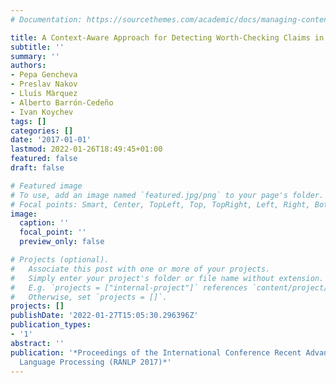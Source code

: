 ```yaml
---
# Documentation: https://sourcethemes.com/academic/docs/managing-content/

title: A Context-Aware Approach for Detecting Worth-Checking Claims in Political Debates
subtitle: ''
summary: ''
authors:
- Pepa Gencheva
- Preslav Nakov
- Lluís Màrquez
- Alberto Barrón-Cedeño
- Ivan Koychev
tags: []
categories: []
date: '2017-01-01'
lastmod: 2022-01-26T18:49:45+01:00
featured: false
draft: false

# Featured image
# To use, add an image named `featured.jpg/png` to your page's folder.
# Focal points: Smart, Center, TopLeft, Top, TopRight, Left, Right, BottomLeft, Bottom, BottomRight.
image:
  caption: ''
  focal_point: ''
  preview_only: false

# Projects (optional).
#   Associate this post with one or more of your projects.
#   Simply enter your project's folder or file name without extension.
#   E.g. `projects = ["internal-project"]` references `content/project/deep-learning/index.md`.
#   Otherwise, set `projects = []`.
projects: []
publishDate: '2022-01-27T15:05:30.296396Z'
publication_types:
- '1'
abstract: ''
publication: '*Proceedings of the International Conference Recent Advances in Natural
  Language Processing (RANLP 2017)*'
---
```

